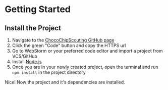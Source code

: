# Getting Started

## Install the Project

1. Navigate to the [ChocoChipScouting GitHub page](https://github.com/DurhamAcademy/ChocoChipScouting)
2. Click the green "Code" button and copy the HTTPS url
3. Go to WebStorm or your preferred code editor and import a project from VCS/GitHub
4. Install [Node.js](https://nodejs.org/en)
5. Once you are in your newly created project, open the terminal and run `npm install` in the project directory

Nice! Now the project and it's dependencies are installed.
